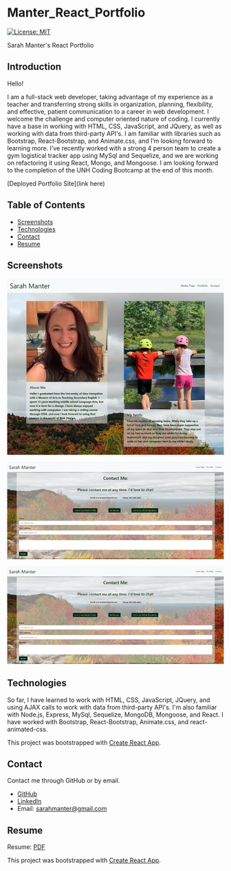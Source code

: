 # Manter_React_Portfolio

[![License: MIT](https://img.shields.io/badge/License-MIT-yellow.svg)](https://opensource.org/licenses/${data.projectLicense})

Sarah Manter's React Portfolio

## Introduction

Hello!

I am a full-stack web developer, taking advantage of my experience as a teacher and transferring strong skills in organization, planning, flexibility, and effective, patient communication to a career in web development. I welcome the challenge and computer oriented nature of coding. I currently have a base in working with HTML, CSS, JavaScript, and JQuery, as well as working with data from third-party API's. I am familiar with libraries such as Bootstrap, React-Bootstrap, and Animate.css, and I’m looking forward to learning more. I’ve recently worked with a strong 4 person team to create a gym logistical tracker app using MySql and Sequelize, and we are working on refactoring it using React, Mongo, and Mongoose. I am looking forward to the completion of the UNH Coding Bootcamp at the end of this month.

[Deployed Portfolio Site](link here)

## Table of Contents

- [Screenshots](#Screenshots)
- [Technologies](#Technologies)
- [Contact](#Contact)
- [Resume](#Resume)

## Screenshots

![HomePage](/src/Images/Screenshots/homePageScreenshot.png)

![Portfolio](/src/Images/Screenshots/contactPageScreenshot.png)

![Contact](/src/Images/Screenshots/contactPageScreenshot.png)

## Technologies

So far, I have learned to work with HTML, CSS, JavaScript, JQuery, and using AJAX calls to work with data from third-party API's. I'm also familiar with Node.js, Express, MySql, Sequelize, MongoDB, Mongoose, and React. I have worked with Bootstrap, React-Bootstrap, Animate.css, and react-animated-css.

This project was bootstrapped with [Create React App](https://github.com/facebook/create-react-app).

## Contact

Contact me through GitHub or by email.

- [GitHub](https://github.com/smanter82)
- [LinkedIn](https://www.linkedin.com/in/sarah-manter-40881877/)
- Email: sarahmanter@gmail.com

## Resume

Resume: [PDF](/src/Images/Sarah_Manter_Resume.pdf)

This project was bootstrapped with [Create React App](https://github.com/facebook/create-react-app).
